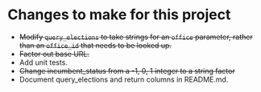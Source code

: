 # Changes to make for this project

- ~~Modify `query_elections` to take strings for an `office` parameter, rather than an `office_id` that needs to be looked up.~~
- ~~Factor out base URL.~~
- Add unit tests.
- ~~Change incumbent_status from a -1, 0, 1 integer to a string factor~~
- Document query_elections and return columns in README.md.


